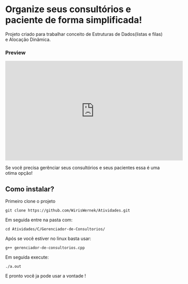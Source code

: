 # Organize seus consultórios e paciente de forma simplificada!

Projeto criado para trabalhar conceito de Estruturas de Dados(listas e filas) e Alocação Dinâmica.

### Preview

<iframe width="560" height="315" src="https://www.youtube.com/embed/ReYdWdqYq38" title="YouTube video player" frameborder="0" allow="accelerometer; autoplay; clipboard-write; encrypted-media; gyroscope; picture-in-picture" allowfullscreen></iframe>

Se você precisa gerênciar seus consultórios e seus pacientes essa é uma otima opção!

## Como instalar?

Primeiro clone o projeto

`git clone https://github.com/WirisWernek/Atividades.git`

Em seguida entre na pasta com:

`cd Atividades/C/Gerenciador-de-Consultorios/`

Após se você estiver no linux basta usar:

`g++ gerenciador-de-consultorios.cpp`

Em seguida execute:

`./a.out`

E pronto você ja pode usar a vontade !
